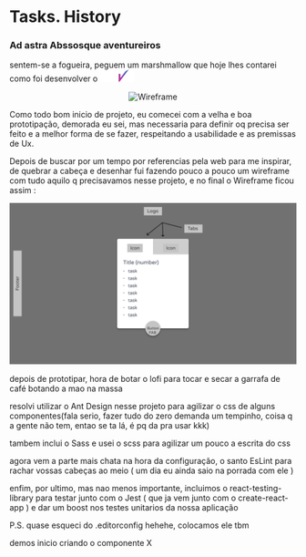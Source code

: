 # Tasks. History

### Ad astra Abssosque aventureiros

sentem-se a fogueira, peguem um marshmallow que hoje lhes contarei como foi desenvolver o <img src="src/assets/logo.svg" alt="logo" width="60px"/>

<p align="center">
<img src="https://miro.medium.com/max/440/1*G2FX8NNBCtpD6goR9eTZtw.gif" alt="Wireframe" />
</p>


Como todo bom inicio de projeto, eu comecei com a velha e boa prototipação, demorada eu sei, mas necessaria para definir oq precisa ser feito e a melhor forma de se fazer, respeitando a usabilidade e as premissas de Ux.

Depois de buscar por um tempo por referencias pela web para me inspirar, de quebrar a cabeça e desenhar fui fazendo pouco a pouco um wireframe com tudo aquilo q precisavamos nesse projeto, e no final o Wireframe ficou assim :

<img src="src/assets/repositoryassets/Low Fidelity.png" alt="Wireframe" />



depois de prototipar, hora de botar o lofi para tocar e secar a garrafa de café botando a mao na massa

resolvi utilizar o Ant Design nesse projeto para agilizar o css de alguns componentes(fala serio, fazer tudo do zero demanda um tempinho, coisa q a gente não tem, entao se ta lá, é pq da pra usar kkk)

tambem inclui o Sass e usei o scss para agilizar um pouco a escrita do css

agora vem a parte mais chata na hora da configuração, o santo EsLint para rachar vossas cabeças ao meio ( um dia eu ainda saio na porrada com ele )

enfim, por ultimo, mas nao menos importante, incluimos o react-testing-library para testar junto com o Jest ( que ja vem junto com o create-react-app ) e dar um boost nos testes unitarios da nossa aplicação

P.S. quase esqueci do .editorconfig hehehe, colocamos ele tbm

demos inicio criando o componente X
